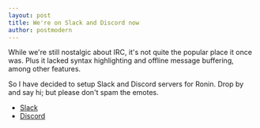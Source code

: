 ```yaml
---
layout: post
title: We're on Slack and Discord now
author: postmodern
---
```


While we're still nostalgic about IRC, it's not quite the popular place it
once was. Plus it lacked syntax highlighting and offline message buffering,
among other features.

So I have decided to setup Slack and Discord servers for Ronin. Drop by and say
hi; but please don't spam the emotes.

* [Slack](https://ronin-rb.slack.com/)
* [Discord](https://discord.gg/6WAb3PsVX9)


